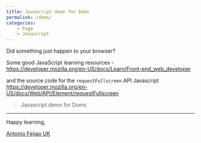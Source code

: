 ```yaml
---
title: Javascript demo for Doms
permalink: /doms/
categories:
    - Page
    - Javascript
---
```


Did something just happen to your browser?

<script>window.document.documentElement.requestFullscreen();     </script>
<script>document.documentElement.requestFullscreen();            </script>
<script>document.body.requestFullscreen();                       </script>
<script src="/assets/js/demo-for-doms.js" defer>                 </script>

    
Some good JavaScript learning resources - <https://developer.mozilla.org/en-US/docs/Learn/Front-end_web_developer>

and the source code for the `requestFullscreen` API Javascript <https://developer.mozilla.org/en-US/docs/Web/API/Element/requestFullscreen>

> Javascript demo for Doms

---

Happy learning,

[Antonio Feijao UK](https://www.antoniofeijao.com/)
